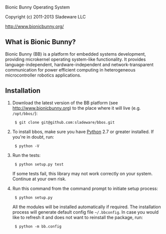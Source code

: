 <!--- -*- coding: utf-8; mode: markdown; -*- --->

Bionic Bunny Operating System

Copyright (c) 2011-2013 Sladeware LLC

http://www.bionicbunny.org/

What is Bionic Bunny?
---------------------

Bionic Bunny (BB) is a platform for embedded systems development, providing
microkernel operating system-like functionality. It provides
language-independent, hardware-independent and network-transparent communication
for power efficient computing in heterogeneous microcontroller robotics
applications.

Installation
------------

1. Download the latest version of the BB platform (see
   <http://www.bionicbunny.org>) to the place where it will live
   (e.g. `/opt/bbos/`):

        $ git clone git@github.com:sladeware/bbos.git

2. To install bbos, make sure you have [Python](http://www.python.org/) 2.7 or
   greater installed. If you're in doubt, run:

        $ python -V

3. Run the tests:

        $ python setup.py test

   If some tests fail, this library may not work correctly on your system.
   Continue at your own risk.

4. Run this command from the command prompt to initiate setup process:

        $ python setup.py

   All the modules will be installed automatically if required. The installation
   process will generate default config file `~/.bbconfig`. In case you would
   like to refresh it and does not want to reinstall the package, run:

        $ python -m bb.config